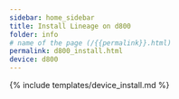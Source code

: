```yaml
---
sidebar: home_sidebar
title: Install Lineage on d800
folder: info
# name of the page (/{{permalink}}.html)
permalink: d800_install.html
device: d800
---
```

{% include templates/device_install.md %}
